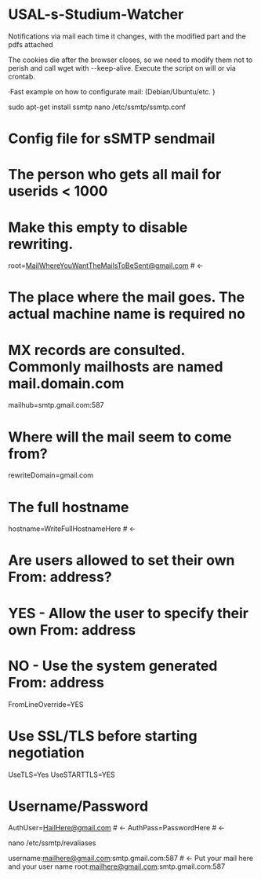 # USAL-s-Studium-Watcher
Notifications via mail each time it changes, with the modified part and the pdfs attached

The cookies die after the browser closes, so we need to modify them not to perish and call wget with --keep-alive.
Execute the script on will or via crontab. 

·Fast example on how to configurate mail: (Debian/Ubuntu/etc. ) 

sudo apt-get install ssmtp
nano /etc/ssmtp/ssmtp.conf 

#
# Config file for sSMTP sendmail
#
# The person who gets all mail for userids < 1000
# Make this empty to disable rewriting.
root=MailWhereYouWantTheMailsToBeSent@gmail.com    # <- 

# The place where the mail goes. The actual machine name is required no
# MX records are consulted. Commonly mailhosts are named mail.domain.com
mailhub=smtp.gmail.com:587

# Where will the mail seem to come from?
rewriteDomain=gmail.com

# The full hostname
hostname=WriteFullHostnameHere                      # <- 

# Are users allowed to set their own From: address?
# YES - Allow the user to specify their own From: address
# NO - Use the system generated From: address
FromLineOverride=YES

# Use SSL/TLS before starting negotiation
UseTLS=Yes
UseSTARTTLS=YES

# Username/Password
AuthUser=HailHere@gmail.com                         # <- 
AuthPass=PasswordHere                               # <- 



nano /etc/ssmtp/revaliases

username:mailhere@gmail.com:smtp.gmail.com:587      # <- Put your mail here and your user name
root:mailhere@gmail.com:smtp.gmail.com:587

